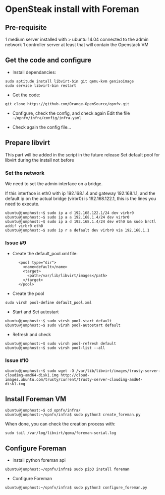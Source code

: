 # OpenSteak install with Foreman

## Pre-requisite

1 medium server installed with > ubuntu 14.04 connected to the admin network
1 controller server at least that will contain the Openstack VM

## Get the code and configure

* Install dependancies:

```
sudo aptitude install libvirt-bin git qemu-kvm genisoimage
sudo service libvirt-bin restart
```

* Get the code:

```
git clone https://github.com/Orange-OpenSource/opnfv.git
```

* Configure, check the config, and check again
Edit the file ```~/opnfv/infra/config/infra.yaml```

* Check again the config file...

## Prepare libvirt

This part will be added in the script in the future release
Set default pool for libvirt during the install not before

### Set the network

We need to set the admin interface on a bridge.

If this interface is eth0 with ip 192.168.1.4 and gateway 192.168.1.1,
and the default ip on the actual bridge (virbr0) is 192.168.122.1,
this is the lines you need to execute.

```
ubuntu@jumphost:~$ sudo ip a d 192.168.122.1/24 dev virbr0
ubuntu@jumphost:~$ sudo ip a a 192.168.1.4/24 dev virbr0
ubuntu@jumphost:~$ sudo ip a d 192.168.1.4/24 dev eth0 && sudo brctl addif virbr0 eth0
ubuntu@jumphost:~$ sudo ip r a default dev virbr0 via 192.168.1.1
```

### Issue #9
* Create the default_pool.xml file:

```
      <pool type="dir">
        <name>default</name>
        <target>
          <path>/var/lib/libvirt/images</path>
        </target>
      </pool>
```

* Create the pool

 ```sudo virsh pool-define default_pool.xml```

* Start and Set autostart

 ```
ubuntu@jumphost:~$ sudo virsh pool-start default
ubuntu@jumphost:~$ sudo virsh pool-autostart default
```

* Refresh and check

```
ubuntu@jumphost:~$ sudo virsh pool-refresh default
ubuntu@jumphost:~$ sudo virsh pool-list --all
```

### Issue #10

```
ubuntu@jumphost:~$ sudo wget -O /var/lib/libvirt/images/trusty-server-cloudimg-amd64-disk1.img http://cloud-images.ubuntu.com/trusty/current/trusty-server-cloudimg-amd64-disk1.img
```

## Install Foreman VM

```
ubuntu@jumphost:~$ cd opnfv/infra/
ubuntu@jumphost:~/opnfv/infra$ sudo python3 create_foreman.py
```

When done, you can check the creation process with:

```sudo tail /var/log/libvirt/qemu/foreman-serial.log```


## Configure Foreman

* Install python foreman api

```
ubuntu@jumphost:~/opnfv/infra$ sudo pip3 install foreman
```

* Configure Foreman

```
ubuntu@jumphost:~/opnfv/infra$ sudo python3 configure_foreman.py
```
